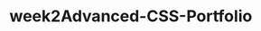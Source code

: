 # week2Advanced-CSS-Portfolio

[link to deployed project page]: https://marcuslau0903.github.io/week2Advanced-CSS-Portfolio/
[link to GitHub repository]: https://github.com/marcuslau0903/week2Advanced-CSS-Portfolio 
